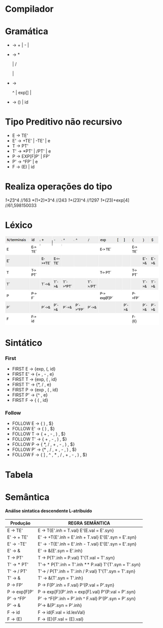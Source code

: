 # Compilador

# Gramática 
* <E> -> <E>+<T> | <E>-<T> | <T>

* <T> -> <T>*<P> | <T>/<P> | <P>

* <P> -> <P>^<F> | exp[<F>] | <F>

* <F> -> (<E>) | id

# Tipo Preditivo não recursivo
* E  -> TE'
* E' -> +TE' | -TE' | e
* T  -> PT'
* T' -> *PT' | /PT' | e
* P  -> EXP[F]P' | FP'
* P' -> ^FP' | e
* F  -> (E) | id

# Realiza operações do tipo

*1+2*3^4  			  //163
*(1+2)*3^4 			//243
*1+(2*3)^4 			//1297
*1+(2*3)+exp[4]  //61,598150033


# Léxico

!["automato"](./tabela_parsing.jpg)


# Sintático

### First 

* FIRST E -> {exp, (, id}
* FIRST E' -> {+ , - , e}
* FIRST T -> {exp, ( , id}
* FIRST T' -> {*, / , e} 
* FIRST P -> {exp , ( , id}
* FIRST P' -> {^ , e}
* FIRST F -> { ( , id}

### Follow 

* FOLLOW E -> { ) , $}
* FOLLOW E' ->  { ) , $}
* FOLLOW T -> { + , - , ) , $}
* FOLLOW T' -> { + , - , ) , $}
* FOLLOW P -> { *, / , + , - , ) , $}
* FOLLOW P' -> {* , / , + , - , ) , $}
* FOLLOW F -> { ] , ^ , * , / , + , - , ) , $}

# Tabela


# Semântica

#### Análise sintatica descendente L-atribuido


| Produção  | REGRA SEMÂNTICA   |
| ------- | -------- |
| E -> TE'   | E -> T{E'.inh = T.val} E'{E.val = E'.syn}   |
| E' -> + TE'   | E' -> +T{E'.inh = E'.inh + T.val} E'{E'.syn = E'.syn} |
| E' -> -TE'|E' -> -T{E'.inh = E'.inh - T.val} E'{E'.syn = E'.syn}   |
| E' -> &| E' -> &{E'.syn = E'.inh} |
| T -> PT'| T -> P{T'.inh = P.val} T'{T.val = T'.syn} |
| T' -> * PT' | T'-> * P{T'.inh = T'.inh ** P.val} T'{T'.syn = T'.syn} |
| T' -> / PT' | T'-> / P{T'.inh = T'.inh / P.val} T'{T'.syn = T'.syn} |
| T' -> &| T' -> &{T'.syn = T'.inh} |
| P -> FP' | P -> F{P'.inh = F.val} P'{P.val = P'.syn}|
| P -> exp[F]P'| P -> exp[F]{P'.inh = exp[F].val} P'{P.val = P'.syn}|
| P' -> ^FP'| P' -> ^F{P'.inh = P'.inh ^ F.val} P'{P'.syn = P'.syn}|
| P' -> &| P'-> &{P'.syn = P'.inh} |
| F -> id| F -> id{F.val = id.lexVal} |
| F -> (E) | F -> (E){F.val = (E).val}|

